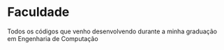 # Faculdade
Todos os códigos que venho desenvolvendo durante a minha graduação em Engenharia de Computação
